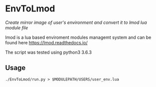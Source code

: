 EnvToLmod
=========

*Create mirror image of user's environment and convert it to lmod lua module file*

lmod is a lua based enviroment modules managemt system and can be found here https://lmod.readthedocs.io/

The script was tested using python3 3.6.3

Usage
-----
```
./EnvToLmod/run.py > $MODULEPATH/USERS/user_env.lua
```

